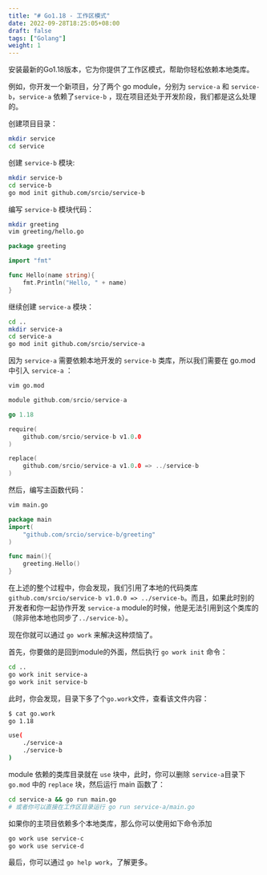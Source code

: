 ```yaml
---
title: "# Go1.18 - 工作区模式"
date: 2022-09-28T18:25:05+08:00
draft: false
tags: ["Golang"]
weight: 1
---
```


安装最新的Go1.18版本，它为你提供了工作区模式，帮助你轻松依赖本地类库。


例如，你开发一个新项目，分了两个 go module，分别为 `service-a` 和 `service-b`，`service-a` 依赖了`service-b` ，现在项目还处于开发阶段，我们都是这么处理的。

创建项目目录：

```bash
mkdir service
cd service
```

创建 `service-b` 模块:

```bash
mkdir service-b
cd service-b
go mod init github.com/srcio/service-b
```

编写 `service-b` 模块代码：

```bash
mkdir greeting
vim greeting/hello.go
```

```go
package greeting

import "fmt"

func Hello(name string){
    fmt.Println("Hello, " + name) 
}
```

继续创建 `service-a` 模块：

```bash
cd ..
mkdir service-a
cd service-a
go mod init github.com/srcio/service-a
```

因为 `service-a` 需要依赖本地开发的 `service-b` 类库，所以我们需要在 go.mod 中引入 `service-a` ：

```bash
vim go.mod
```

```go
module github.com/srcio/service-a

go 1.18

require(
    github.com/srcio/service-b v1.0.0
)

replace(
    github.com/srcio/service-a v1.0.0 => ../service-b
)
```

然后，编写主函数代码：

```bash
vim main.go
```

```go
package main
import(
    "github.com/srcio/service-b/greeting"
)

func main(){
    greeting.Hello()
}
```

在上述的整个过程中，你会发现，我们引用了本地的代码类库 `github.com/srcio/service-b v1.0.0 => ../service-b`。而且，如果此时别的开发者和你一起协作开发 `service-a` module的时候，他是无法引用到这个类库的（除非他本地也同步了`../service-b`）。

现在你就可以通过 `go work` 来解决这种烦恼了。

首先，你要做的是回到module的外面，然后执行 `go work init` 命令：

```bash
cd ..
go work init service-a
go work init service-b
```

此时，你会发现，目录下多了个`go.work`文件，查看该文件内容：

```bash
$ cat go.work
go 1.18

use(
    ./service-a
    ./service-b
)
```

module 依赖的类库目录就在 `use` 块中，此时，你可以删除 `service-a`目录下 `go.mod` 中的 `replace` 块，然后运行 main 函数了：

```bash
cd service-a && go run main.go
# 或者你可以直接在工作区目录运行 go run service-a/main.go
```

如果你的主项目依赖多个本地类库，那么你可以使用如下命令添加

```bash
go work use service-c
go work use service-d
```

最后，你可以通过 `go help work`，了解更多。




